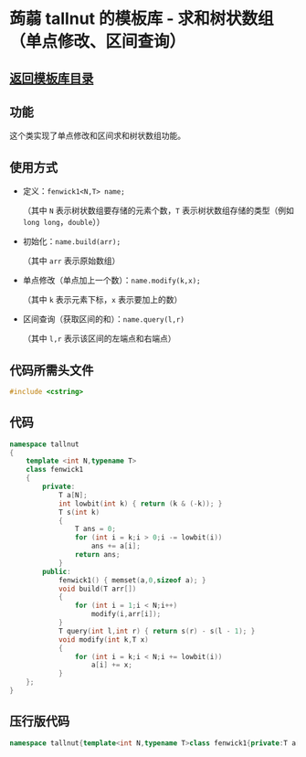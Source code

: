 # 蒟蒻 tallnut 的模板库 - 求和树状数组（单点修改、区间查询）

## [返回模板库目录](https://tallnutliu.github.io/2025/02/15/My-Templates-(Chinese-version).html)

## 功能
这个类实现了单点修改和区间求和树状数组功能。

## 使用方式
- 定义：`fenwick1<N,T> name;`
  
  （其中 `N` 表示树状数组要存储的元素个数，`T` 表示树状数组存储的类型（例如 `long long`，`double`））
  
- 初始化：`name.build(arr);`
  
  （其中 `arr` 表示原始数组）
  
- 单点修改（单点加上一个数）：`name.modify(k,x);`
  
  （其中 `k` 表示元素下标，`x` 表示要加上的数）
  
- 区间查询（获取区间的和）：`name.query(l,r)`
  
  （其中 `l,r` 表示该区间的左端点和右端点）

## 代码所需头文件
```cpp
#include <cstring>
```

## 代码
```cpp
namespace tallnut
{
	template <int N,typename T>
	class fenwick1
	{
		private:
			T a[N];
			int lowbit(int k) { return (k & (-k)); }
			T s(int k)
			{
				T ans = 0;
				for (int i = k;i > 0;i -= lowbit(i))
					ans += a[i];
				return ans;
			}
		public:
			fenwick1() { memset(a,0,sizeof a); }
			void build(T arr[])
			{
				for (int i = 1;i < N;i++)
					modify(i,arr[i]);
			}
			T query(int l,int r) { return s(r) - s(l - 1); }
			void modify(int k,T x)
			{
				for (int i = k;i < N;i += lowbit(i))
					a[i] += x;
			}
	};
}
```

## 压行版代码
```cpp
namespace tallnut{template<int N,typename T>class fenwick1{private:T a[N];int lowbit(int k){return(k&(-k));}T s(int k){T ans=0;for(int i=k;i>0;i-=lowbit(i))ans+=a[i];return ans;}public:fenwick1(){memset(a,0,sizeof a);}void build(T arr[]){for(int i=1;i<N;i++)modify(i,arr[i]);}T query(int l,int r){return s(r)-s(l-1);}void modify(int k,T x){for(int i=k;i<N;i+=lowbit(i))a[i]+=x;}};}
```
